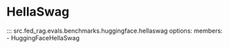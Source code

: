 # HellaSwag

::: src.fed_rag.evals.benchmarks.huggingface.hellaswag
    options:
      members:
        - HuggingFaceHellaSwag
